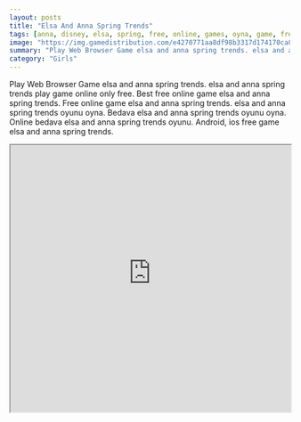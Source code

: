 ```yaml
---
layout: posts
title: "Elsa And Anna Spring Trends"
tags: [anna, disney, elsa, spring, free, online, games, oyna, game, free, games, play, play, games]
image: "https://img.gamedistribution.com/e4270771aa8df98b3317d174170ca046.jpg"
summary: "Play Web Browser Game elsa and anna spring trends. elsa and anna spring trends play game online only free. Best free online game elsa and anna spring trends. Free online game elsa and anna spring trends. elsa and anna spring trends oyunu oyna. Bedava elsa and anna spring trends oyunu oyna. Online bedava elsa and anna spring trends oyunu. Android, ios free game elsa and anna spring trends."
category: "Girls"
---
```


Play Web Browser Game elsa and anna spring trends. elsa and anna spring trends play game online only free. Best free online game elsa and anna spring trends. Free online game elsa and anna spring trends. elsa and anna spring trends oyunu oyna. Bedava elsa and anna spring trends oyunu oyna. Online bedava elsa and anna spring trends oyunu. Android, ios free game elsa and anna spring trends.

<iframe width="100%" height="480px;" src="https://flash.gamedistribution.com?game=e4270771aa8df98b3317d174170ca046"></iframe>